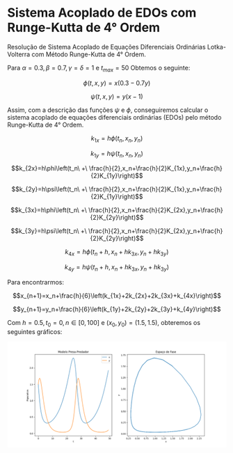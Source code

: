 # Sistema Acoplado de EDOs com Runge-Kutta de 4° Ordem
Resolução de Sistema Acoplado de Equações Diferenciais Ordinárias Lotka-Volterra com Método Runge-Kutta de 4° Ordem.

Para $\alpha=0.3, \beta=0.7, \gamma=\delta=1$ e $t_{max}=50$ Obtemos o seguinte:

$$ϕ(t,x,y)=x(0.3-0.7y)$$

$$ψ(t,x,y)=y(x - 1)$$

Assim, com a descrição das funções $\psi$ e $\phi$, conseguiremos calcular o sistema acoplado de equações diferenciais ordinárias (EDOs) pelo método Runge-Kutta de 4° Ordem.

$$k_{1x}=h\phi\left(t_n,x_n,y_n\right)$$

$$k_{1y}=h\psi\left(t_n,x_n,y_n\right)$$

$$k_{2x}=h\phi\left(t_n\ +\ \frac{h}{2},x_n+\frac{h}{2}K_{1x},y_n+\frac{h}{2}K_{1y}\right)$$

$$k_{2y}=h\psi\left(t_n\ +\ \frac{h}{2},x_n+\frac{h}{2}K_{1x},y_n+\frac{h}{2}K_{1y}\right)$$

$$k_{3x}=h\phi\left(t_n\ +\ \frac{h}{2},x_n+\frac{h}{2}K_{2x},y_n+\frac{h}{2}K_{2y}\right)$$

$$k_{3y}=h\psi\left(t_n\ +\ \frac{h}{2},x_n+\frac{h}{2}K_{2x},y_n+\frac{h}{2}K_{2y}\right)$$

$$k_{4x}=h\phi\left(t_n+h,x_n+hk_{3x},y_n+hk_{3y}\right)$$

$$k_{4y}=h\psi\left(t_n+h,x_n+hk_{3x},y_n+hk_{3y}\right)$$

Para encontrarmos:

$$x_{n+1}=x_n+\frac{h}{6}\left(k_{1x}+2k_{2x}+2k_{3x}+k_{4x}\right)$$

$$y_{n+1}=y_n+\frac{h}{6}\left(k_{1y}+2k_{2y}+2k_{3y}+k_{4y}\right)$$

Com $h = 0.5, t_0=0, n \in [0, 100]$ e $(x_0, y_0)=(1.5, 1.5)$, obteremos os seguintes gráficos:

![image](Figure_1.png)
